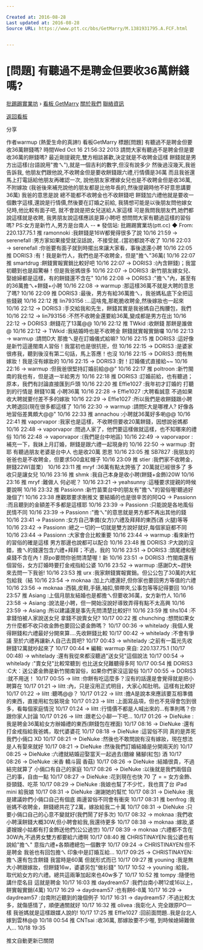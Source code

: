 ```yaml
---

Created at: 2016-08-28
Last updated at: 2016-08-28
Source URL: https://www.ptt.cc/bbs/GetMarry/M.1381931795.A.FCF.html


---
```


# [問題] 有聽過不是聘金但要收36萬餅錢嗎?


[批踢踢實業坊](https://www.ptt.cc/) › [看板 GetMarry](https://www.ptt.cc/bbs/GetMarry/index.html) [關於我們](https://www.ptt.cc/about.html) [聯絡資訊](https://www.ptt.cc/contact.html)

[返回看板](https://www.ptt.cc/bbs/GetMarry/index.html)

分享

作者warmup (熱愛生命的真諦!)
看板GetMarry
標題\[問題\] 有聽過不是聘金但要收36萬餅錢嗎?
時間Wed Oct 16 21:56:32 2013
請問大家有聽過不是聘金但是要收36萬的餅錢嗎? 最近剛提親完,雙方相談甚歡,決定就是不收聘金這樣 餅錢就是男方出這樣(台語說用"擔ㄟ"),就是一個吉利的數字,但沒有說多少 然後過沒幾天,我爸告訴我, 他朋友們跟他說,不收聘金但是要收餅錢跟六禮,行情價是36萬 而且我爸還馬上打電話給他朋友再確認一次, 說他朋友家裡嫁女兒也是不收聘金但是收36萬,不附嫁妝 (我爸後來補充說他的朋友都是比他年長的,然後提親時他不好意思講要36萬) 我爸的意思是說 總不能都不收聘金也不收餅錢吧 餅錢加六禮他就是要收一個數字這樣,還說是行情價,然後要在訂婚之前給, 我猜想可能是以後朋友問他嫁女兒時,他比較有面子吧, 就不會說是把女兒送給人家這樣 可是我問我朋友們,她們都說這樣就是收聘, 我男朋友說這樣應該是算小聘吧 想問問大家有聽過這樣的習俗嗎? PS:女方是新竹人,男方是台南人 -- ※ 發信站: 批踢踢實業坊(ptt.cc) ◆ From: 220.137.75.1
推 ramonnoki :我餅錢是16W都覺得很多了說 10/16 21:59
→ serenefall :男方家如果接受就沒話說，不接受就..(當初都說不收了 10/16 22:03
→ serenefall :你爸要有面子就到時擺出來讓大家看，事後退還小聘 10/16 22:05
推 DORIS3 :有！我是新竹人，我們也是不收聘金，但是"擔ㄟ"36萬( 10/16 22:07
推 smartdrug :餅錢實報實銷比較好吧 10/16 22:07
→ DORIS3 :(內含餅錢)；我當初聽到也是超驚嚇！但是我爸媽很多 10/16 22:07
→ DORIS3 :新竹朋友嫁女兒、娶媳婦都是這樣，有的餅錢還不含在" 10/16 22:08
→ DORIS3 :"擔ㄟ"內，甚至有的36萬擔ㄟ+餅錢+小聘 10/16 22:08
→ warmup :那這樣36萬不就是大聘的意思了嗎? 10/16 22:09
推 DORIS3 :最後，男方有給36萬擔ㄟ，我爸媽私底下全把這些錢親 10/16 22:12
推 lin793156 :...這啥鬼,那乾脆收聘金,然後嫁妝也一起來 10/16 22:12
→ DORIS3 :手交給我和先生，餅錢其實是我爸媽自己掏腰包，我們 10/16 22:12
→ lin793156 :不然不收聘金還要給36萬,變成都是男方在出 10/16 22:12
→ DORIS3 :餅錢花了13萬@@ 10/16 22:12
推 TWkid :收餅錢 那餅是誰做@ 10/16 22:12
→ TWkid :我結婚時也是不收聘金 餅錢就實報實銷囉 10/16 22:13
→ warmup :請問D大 那擔ㄟ是在訂婚儀式給嘛? 10/16 22:15
推 DORIS3 :這好像是新竹這邊閩南人習俗！我當初也是很抗拒，但 10/16 22:15
→ DORIS3 :是婆家很疼我，聽到後沒有第二句話，馬上答應！也沒 10/16 22:15
→ DORIS3 :問有無嫁妝！我是沒有嫁妝的 10/16 22:15
→ DORIS3 :對！訂婚儀式直接給~~ 10/16 22:16
→ warmup :但我爸很堅持訂婚前給@@" 10/16 22:17
推 poltroon :新竹閩南的我也有，但是退一半給男方 10/16 22:18
推 DORIS3 :訂婚前給，也有聽過；原本，我們有討論直接匯到戶頭 10/16 22:20
推 Effie1027 :我年初才訂婚的 打聽到的行情是 餅錢10萬 小聘36萬 10/16 22:28
→ Effie1027 :大聘看誠意 不過如果收大聘就要付差不多的嫁妝 10/16 22:29
→ Effie1027 :所以我們是收餅錢跟小聘 大聘退回(現在很多都這樣了 10/16 22:30
→ warmup :請問E大是哪裡人? 好像各地習俗差異頗大@@" 10/16 22:33
推 annachou :小聘就36萬好多喲@@ 10/16 22:41
推 vaporvapor :我家也是這樣，不收聘但要收20萬餅錢，因想說爸媽都 10/16 22:48
→ vaporvapor :問過人家了，他們要這樣做就這樣，也不知哪來的禮俗 10/16 22:48
→ vaporvapor :(我們是台中地區) 10/16 22:49
→ vaporvapor :補充一下，我妹上月訂婚，餅錢是跟六禮一起現身的 10/16 22:50
→ warmup :對耶 有聽過朋友老婆是台中人 也是收20萬 恩恩 10/16 23:05
推 SB7827 :我朋友的爸爸也是不收聘金，但要求500盒紅帽子 10/16 23:09
推 stier :我們家不收聘金，餅錢22W(苗栗） 10/16 23:11
推 mryf :36萬有點太誇張了 20萬就已經很多了 多收只是讓女兒 10/16 23:16
推 shmk :我自己本身是收小聘(餅錢+金飾)20W 10/16 23:16
推 mryf :難做人 何必呢？ 10/16 23:21
→ yeahsunny :這種要求提親的時候要說啊 10/16 23:32
推 Passionn :新竹苗栗台中的朋友有"擔ㄟ"的習俗喔!聽過好幾個了! 10/16 23:38
應觀眾要求刪推文 要結婚的也是很辛苦的阿QQ
→ Passionn :而且聽到的金額差不多都是這樣耶 10/16 23:39
→ Passionn :只能說是各地風俗民情不同 10/16 23:39
→ Passionn :"擔ㄟ"的意思就是男方都不再出其他的錢 10/16 23:41
→ Passionn :女方自己準備(女方)六禮及拜拜的東西(酒 火腿)等等 10/16 23:42
→ Passionn :總之ㄧ切的一切就是雙方說好就好,每個家庭都不同 10/16 23:44
→ Passionn :大家會合比較重要 10/16 23:44
→ warmup :看來新竹的習俗的確是這樣 男方那邊也說都可以配合 10/16 23:48
推 DORIS3 :P大說的沒錯，擔ㄟ的錢還包含六禮+拜拜；不過，我的 10/16 23:51
→ DORIS3 :頭尾禮和壓桌錢不含在內！原po要問你爸問清楚喔！新 10/16 23:51
→ DORIS3 :竹閩南還有個習俗，女方訂婚時要打金戒指給公婆 10/16 23:52
→ warmup :感謝D大~趕快來去問一下我爸! 10/16 23:53
推 urx :我家餅錢實報實銷。但公公包了30萬的大紅包給我（結 10/16 23:54
→ moknaa :加上六禮還好,但你家也要回男方等值的六禮 10/16 23:56
→ moknaa :西裝,皮鞋,手錶,袖扣,領帶夾,公事包等等記得要回 10/16 23:57
推 Asiang :上個月朋友結婚也是都擔ㄟ但要收36萬，女方新竹人 10/16 23:58
→ Asiang :說法是小聘，但一開始沒說好導致弄得有點不太高興 10/16 23:59
→ Asiang :所以建議還是事先先問清楚比較好!! 10/16 23:59
推 tihs104 :不拿錢怕被人家說送女兒 拿錢不說賣女兒? 10/17 00:22
推 chunching :想問如果女方什麼都不收只收金飾也要回公婆金飾嗎？ 10/17 00:36
→ whitelady :我個人覺得餅錢和六禮最好分開來算....先收餅錢比較 10/17 00:42
→ whitelady :不會有爭議 至於六禮再讓新人自己去買吧? 10/17 00:43
→ whitelady :之前有一篇光先收餅錢12萬就吵起來了 10/17 00:44
※ 編輯: warmup 來自: 220.137.75.1 (10/17 00:48)
→ whitelady :還有我從來都沒聽過"送女兒"這個說法 10/17 00:54
→ whitelady :"賣女兒"比較常聽到 也比送女兒難聽得多阿 10/17 00:54
推 DORIS3 :C大：送公婆金飾是新竹閩南習俗，如果你們家沒這習俗 10/17 00:55
→ DORIS3 :就不用送！ 10/17 00:55
→ liltt :你餅有吃這麼多？沒有的話還是會覺得就是把小聘算在 10/17 01:21
→ liltt :內，只是沒用正式明目，大家心知肚明。這樣有比較好 10/17 01:22
→ liltt :聽嗎@@？ 10/17 01:22
→ liltt :擔A是說本來應該要互相準備的東西，直接用紅包裝現金 10/17 01:23
→ liltt :上面寫品項，但也不見得會包到很多，看每個家庭情況 10/17 01:24
→ liltt :行情價不都是人喊出來的…有準則嗎？你跟你家人討論 10/17 01:26
→ liltt :跟老公小聊一下吧… 10/17 01:26
→ DieNuke :我是聘金36萬給女方辦婚禮的東西(餅錢包在裡面) 10/17 08:16
→ DieNuke :還有打金戒指給我爸媽，取代婆婆花 10/17 08:18
→ DieNuke :這習俗不同 真的是弄死我們小倆口 XD 10/17 08:21
→ DieNuke :然後也不敢問說有沒有嫁妝，現在想法是人有娶來就好 10/17 08:21
→ DieNuke :然後我們訂婚結婚是分開兩天的 10/17 08:25
→ DieNuke :六禮就結婚迎娶當天一起過去(麵線 豬腳(紅包) 酒 10/17 08:26
→ DieNuke :米香 轎斗圓 香菇) 10/17 08:26
→ DieNuke :結婚很貴，不過結完就算了 小倆口有自己的家庭 10/17 08:26
→ DieNuke :以後就是我們兩個自己的事，自由一點 10/17 08:27
→ DieNuke :花到現在也快 70 了 = = 女方金飾、掛頸錢、吃茶 10/17 08:29
→ DieNuke :我娘也幫了不少忙，我也買了台 iPad mini 給我娘 10/17 08:31
→ DieNuke :謝謝她的幫忙 10/17 08:31
→ DieNuke :我是建議妳們小倆口自己有個底 兩邊習俗不同會有衝突 10/17 08:31
推 benfrog :我爸媽不收聘金，餅錢總共花了2萬，嫁妝給我二十萬 10/17 08:31
→ DieNuke :只要小倆口自己的心意不變就好(我們鬧了好多次) 10/17 08:32
→ moknaa :我們收小聘漢餅錢大概30W,但小聘會給我,我還待更多 10/17 08:38
→ moknaa :嫁妝,婆婆嫂嫂小姑都有打金飾送他們(公公過世) 10/17 08:39
→ moknaa :六禮都不含在30W內,不過男女雙方都要給六禮啊 10/17 08:40
推 CHRISTINAYEN:我公婆也有說給"擔ㄟ" 意指六禮+各類禮總包一個數字 10/17 09:24
→ CHRISTINAYEN:但不是聘金 我爸也有回包擔ㄟ 印象中是訂婚互給... 10/17 09:25
→ CHRISTINAYEN:擔ㄟ還有包含餅錢 我當時是60萬 但就形式而已 10/17 09:27
推 youning :我是無大小聘跟嫁妝，但餅錢16w，婆婆另包"做衫錢" 10/17 10:52
→ youning :給我，取代給女方的六禮。總共這兩筆加起來也40w多了 10/17 10:52
推 tompy :隨便他講什麼名目 這就是聘金 10/17 16:03
推 daydream57 :我們台南小聘12或16以上，餅實報實銷(4萬) 10/17 16:29
→ daydream57 :也有餅6-8萬 10/17 16:29
→ daydream57 :台南附近聽到的幾個例子 10/17 16:31
→ daydream57 :不過比較太多，就傷感情了，順便通關就好 10/17 16:32
推 olivea :我彰化人 完全跟原PO一樣 我爸媽就是這樣跟媒人說的! 10/17 17:25
推 Effie1027 :回前面問題..我是台北人嫁到雲林@@ 10/18 00:54
推 CNTsai :收36萬, 那嫁妝要不少喔, 到時候媳婦難做人... 10/18 19:35

推文自動更新已關閉

